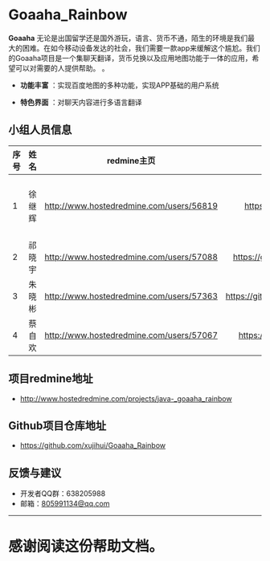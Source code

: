 ﻿# Goaaha_Rainbow

**Goaaha**   无论是出国留学还是国外游玩，语言、货币不通，陌生的环境是我们最大的困难。在如今移动设备发达的社会，我们需要一款app来缓解这个尴尬。我们的Goaaha项目是一个集聊天翻译，货币兑换以及应用地图功能于一体的应用，希望可以对需要的人提供帮助。
。
 
- **功能丰富** ：实现百度地图的多种功能，实现APP基础的用户系统

- **特色界面** ：对聊天内容进行多语言翻译

## 小组人员信息


| 序号      |     姓名 |   redmine主页   |github主页|角色|
| :-------- | --------:| :------: |:------: |:------: |
| 1 | 徐继辉| http://www.hostedredmine.com/users/56819 |https://github.com/xujihui|项目经理、UI、开发|
| 2 | 祁晓宇| http://www.hostedredmine.com/users/57088 |https://github.com/qixiaoyu233|开发、测试|
| 3 | 朱晓彬| http://www.hostedredmine.com/users/57363 |https://github.com/sumozhuxiaobin|产品、开发|
| 4 | 蔡自欢| http://www.hostedredmine.com/users/57067 |https://github.com/caizihuan|开发、测试|

## 项目redmine地址
- http://www.hostedredmine.com/projects/java-_goaaha_rainbow
## Github项目仓库地址
- https://github.com/xujihui/Goaaha_Rainbow
## 反馈与建议
- 开发者QQ群：638205988
- 邮箱：805991134@qq.com



---------
感谢阅读这份帮助文档。
=======
